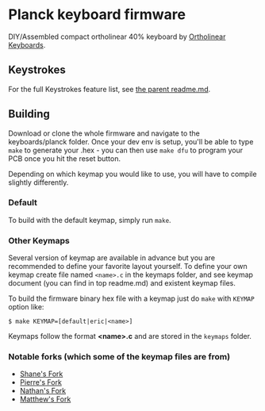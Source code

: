 Planck keyboard firmware
======================
DIY/Assembled compact ortholinear 40% keyboard by [Ortholinear Keyboards](http://ortholinearkeyboards.com).

## Keystrokes

For the full Keystrokes feature list, see [the parent readme.md](/readme.md).

## Building

Download or clone the whole firmware and navigate to the keyboards/planck folder. Once your dev env is setup, you'll be able to type `make` to generate your .hex - you can then use `make dfu` to program your PCB once you hit the reset button. 

Depending on which keymap you would like to use, you will have to compile slightly differently.

### Default
To build with the default keymap, simply run `make`.

### Other Keymaps
Several version of keymap are available in advance but you are recommended to define your favorite layout yourself. To define your own keymap create file named `<name>.c` in the keymaps folder, and see keymap document (you can find in top readme.md) and existent keymap files.

To build the firmware binary hex file with a keymap just do `make` with `KEYMAP` option like:
```
$ make KEYMAP=[default|eric|<name>]
```
Keymaps follow the format **__\<name\>.c__** and are stored in the `keymaps` folder.

### Notable forks (which some of the keymap files are from)
- [Shane's Fork](https://github.com/shanecelis/tmk_keyboard/tree/master/keyboard/planck)
- [Pierre's Fork](https://github.com/pcarrier/tmk_keyboard/blob/pcarrier/planck/keyboard/gh60/keymap_planck.c)
- [Nathan's Fork](https://github.com/nathanrosspowell/tmk_keyboard/tree/planck-jack/keyboard/planck)
- [Matthew's Fork](https://github.com/pepers/tmk_keyboard/tree/master/keyboard/planck_grid)
